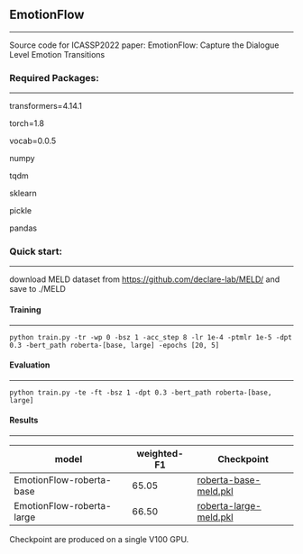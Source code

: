 ## EmotionFlow
------
Source code for ICASSP2022 paper: EmotionFlow: Capture the Dialogue Level Emotion Transitions

### Required Packages:
------
transformers=4.14.1

torch=1.8

vocab=0.0.5

numpy

tqdm

sklearn

pickle

pandas


### Quick start:
------
download MELD dataset from https://github.com/declare-lab/MELD/ and save to ./MELD

#### Training
------
```
python train.py -tr -wp 0 -bsz 1 -acc_step 8 -lr 1e-4 -ptmlr 1e-5 -dpt 0.3 -bert_path roberta-[base, large] -epochs [20, 5]
```

#### Evaluation
------
```
python train.py -te -ft -bsz 1 -dpt 0.3 -bert_path roberta-[base, large]
```

#### Results
------

| model                     | weighted-F1 | Checkpoint                                                   |
| ------------------------- | ----------- | ------------------------------------------------------------ |
| EmotionFlow-roberta-base  | 65.05       | [roberta-base-meld.pkl](https://drive.google.com/file/d/13tTwxFbfO2ZaNJfic3F2AGATzU6ilA5C/view?usp=sharing) |
| EmotionFlow-roberta-large | 66.50       | [roberta-large-meld.pkl](https://drive.google.com/file/d/1zdS4SEvAzR5aVJ852zyaW4IzStQG6fvU/view?usp=sharing) |

Checkpoint are produced on a single V100 GPU.
